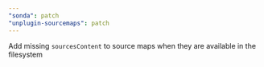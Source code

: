```yaml
---
"sonda": patch
"unplugin-sourcemaps": patch
---
```


Add missing `sourcesContent` to source maps when they are available in the filesystem
